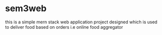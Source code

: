 # sem3web

this is a simple mern stack web application project designed which is used to deliver food based on orders i.e online food aggregator
